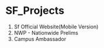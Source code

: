 # SF_Projects

1) Sf Official Website(Mobile Version)
2) NWP - Nationwide Prelims
3) Campus Ambassador

